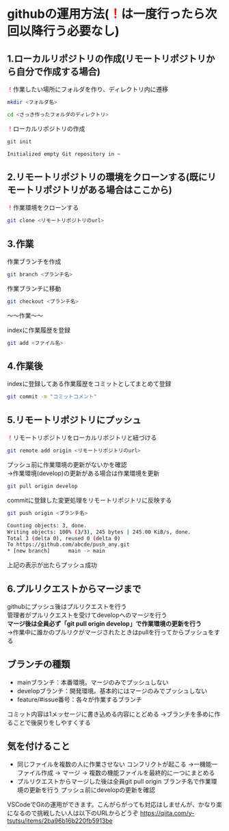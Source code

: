 # githubの運用方法(<font color="Red">！</font>は一度行ったら次回以降行う必要なし)
## 1.ローカルリポジトリの作成(リモートリポジトリから自分で作成する場合)
<font color="Red">！</font>作業したい場所にフォルダを作り、ディレクトリ内に遷移
```bash
mkdir <フォルダ名>
```
```bash
cd <さっき作ったフォルダのディレクトリ>
```
<font color="Red">！</font>ローカルリポジトリの作成
```bash
git init

Initialized empty Git repository in ~
```
## 2.リモートリポジトリの環境をクローンする(既にリモートリポジトリがある場合はここから)
<font color="Red">！</font>作業環境をクローンする
```bash
git clone <リモートリポジトリのurl>
```
## 3.作業
作業ブランチを作成
```bash
git branch <ブランチ名>
```
作業ブランチに移動
```bash
git checkout <ブランチ名>
```

～～作業～～

indexに作業履歴を登録
```bash
git add <ファイル名>
```
## 4.作業後
indexに登録してある作業履歴をコミットとしてまとめて登録
```bash
git commit -m "コミットコメント"
```
## 5.リモートリポジトリにプッシュ
<font color="Red">！</font>リモートリポジトリをローカルリポジトリと紐づける
```bash
git remote add origin <リモートリポジトリのurl>
```
プッシュ前に作業環境の更新がないかを確認<br>
→作業環境(develop)の更新がある場合は作業環境を更新
```bash
git pull origin develop
```
commitに登録した変更処理をリモートリポジトリに反映する

```bash
git push origin <ブランチ名>

Counting objects: 3, done.
Writing objects: 100% (3/3), 245 bytes | 245.00 KiB/s, done.
Total 3 (delta 0), reused 0 (delta 0)
To https://github.com/abcde/push_any.git
* [new branch]      main -> main
```
上記の表示が出たらプッシュ成功
## 6.プルリクエストからマージまで
githubにプッシュ後はプルリクエストを行う<br>
管理者がプルリクエストを受けてdevelopへのマージを行う<br>
**マージ後は全員必ず「git pull origin develop」で作業環境の更新を行う**<br>
→作業中に誰かのプルリクがマージされたときはpullを行ってからプッシュをする

## ブランチの種類
* mainブランチ：本番環境。マージのみでプッシュしない
* developブランチ：開発環境。基本的にはマージのみでプッシュしない
* feature/#issue番号：各々が作業するブランチ

コミット内容は1メッセージに書き込める内容にとどめる
	→ブランチを多めに作ることで後戻りをしやすくする

## 気を付けること
* 同じファイルを複数の人に作業させない
	コンフリクトが起こる
	→一機能一ファイル作成
		→ マージ → 複数の機能ファイルを最終的に一つにまとめる
* プルリクエストからマージした後は全員git pull origin ブランチ名で作業環境の更新を行う
	プッシュ前にdevelopの更新を確認

VSCodeでGitの運用ができます。こんがらがっても対応はしませんが、かなり楽になるので挑戦したい人は以下のURLからどうぞ
https://qiita.com/y-tsutsu/items/2ba96b16b220fb5913be